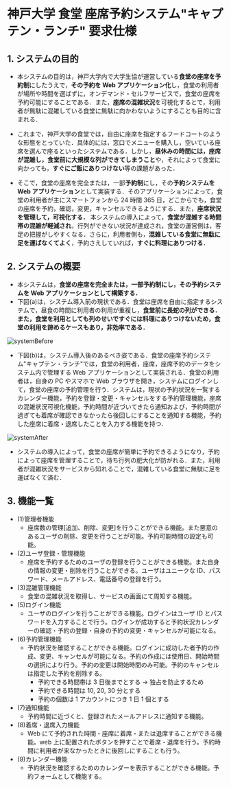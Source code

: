 # 神戸大学 食堂 座席予約システム"キャプテン・ランチ" 要求仕様

## 1. システムの目的

- 本システムの目的は，神戸大学内で大学生協が運営している**食堂の座席を予約制**にしたうえで，**その予約を Web アプリケーション化**し，食堂の利用者が場所や時間を選ばずに，オンデマンド・セルフサービスで，食堂の座席を予約可能にすることである．また，**座席の混雑状況**を可視化するとで，利用者が無駄に混雑している食堂に無駄に向かわないようにすることも目的に含まれる．

- これまで，神戸大学の食堂では，自由に座席を指定するフードコートのような形態をとっていた．具体的には，窓口でメニューを購入し，空いている座席を選んで座るといったシステムである．しかし，**昼休みの時間には，座席が混雑し，食堂前に大規模な列ができてしまうこと**や，それによって食堂に向かっても，**すぐにご飯にありつけない**等の課題があった．

- そこで，食堂の座席を完全または，一部**予約制**にし，その**予約システムを Web アプリケーション**として実装する．そのアプリケーションによって，食堂の利用者が主にスマートフォンから 24 時間 365 日，どこからでも，食堂の座席を予約，確認，変更，キャンセルできるようにする．また，**座席状況を管理して，可視化する．** 本システムの導入によって，**食堂が混雑する時間帯の混雑が軽減され**，行列ができない状況が達成され，食堂の運営側は，客足の把握がしやすくなる．さらに，利用者側も，**混雑している食堂に無駄に足を運ばなくてよく**，予約さえしていれば，**すぐに料理にありつける**．

## 2. システムの概要

- 本システムは，**食堂の座席を完全または，一部予約制にし，その予約システムを Web アプリケーションとして構築する．**
- 下図(a)は，システム導入前の現状である．食堂は座席を自由に指定するシステムで，昼食の時間に利用者の利用が重複し，**食堂前に長蛇の列ができる．**また，食堂を利用としても列のせいで**すぐには料理にありつけないため，食堂の利用を諦めるケースもあり，非効率である．**

![systemBefore](./picture/systemBefore.png)

- 下図(b)は，システム導入後のあるべき姿である．食堂の座席予約システム"キャプテン・ランチ"では，食堂の利用者，座席，座席予約のデータをシステム内で管理する Web アプリケーションとして実装される．食堂の利用者は，自身の PC やスマホで Web ブラウザを開き，システムにログインして，食堂の座席の予約管理を行う．システムは，現状の予約状況を一覧するカレンダー機能，予約を登録・変更・キャンセルをする予約管理機能，座席の混雑状況可視化機能，予約時間が近づいてきたら通知および，予約時間が過ぎても着席が確認できなかったら後回しにすることを通知する機能，予約した座席に着席・退席したことを入力する機能を持つ．

![systemAfter](./picture/systemAfter.png)

- システムの導入によって，食堂の座席が簡単に予約できるようになり，予約によって座席を管理することで，待ち行列の肥大化が防がれる．また，利用者が混雑状況をサービスから知れることで，混雑している食堂に無駄に足を運ばなくて済む．

## 3. 機能一覧

- (1)管理者機能
  - 座席数の管理[追加、削除、変更]を行うことができる機能。また悪意のあるユーザの削除、変更を行うことが可能。予約可能時間の設定も可能。
- (2)ユーザ登録・管理機能
  - 座席を予約するためのユーザの登録を行うことができる機能。また自身の情報の変更・削除を行うことができる。ユーザはユニークな ID、パスワード、メールアドレス、電話番号の登録を行う。
- (3)混雑管理機能
  - 食堂の混雑状況を取得し、サービスの画面にて周知する機能。
- (5)ログイン機能
  - ユーザのログインを行うことができる機能。ログインはユーザ ID とパスワードを入力することで行う。ログインが成功すると予約状況カレンダーの確認・予約の登録・自身の予約の変更・キャンセルが可能になる。
- (6)予約管理機能
  - 予約状況を確認することができる機能。ログインに成功した者予約の作成、変更、キャンセルが可能になる。予約の作成には使用日、開始時間の選択により行う。予約の変更は開始時間のみ可能。予約のキャンセルは指定した予約を削除する。
    - 予約できる時間帯は 3 日後までとする -> 独占を防止するため
    - 予約できる時間は 10, 20, 30 分とする
    - 予約の個数は 1 アカウントにつき 1 日 1 個とする
- (7)通知機能
  - 予約時間に近づくと、登録されたメールアドレスに通知する機能。
- (8)着席・退席入力機能
  - Web にて予約された時間・座席に着席・または退席することができる機能。web 上に配置されたボタンを押すことで着席・退席を行う。予約時間に利用者が来なかったときに後回しにすることも行う。
- (9)カレンダー機能
  - 予約状況を確認するためのカレンダーを表示することができる機能。予約フォームとして機能する。
